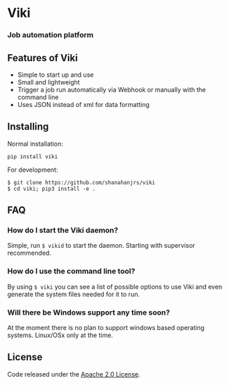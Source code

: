 # Viki

### Job automation platform

## Features of Viki
- Simple to start up and use
- Small and lightweight
- Trigger a job run automatically via Webhook or manually with the command line
- Uses JSON instead of xml for data formatting

## Installing
Normal installation:
```
pip install viki
```

For development:
```
$ git clone https://github.com/shanahanjrs/viki
$ cd viki; pip3 install -e .
```

## FAQ

### How do I start the Viki daemon?
Simple, run `$ vikid` to start the daemon. Starting with supervisor recommended.

### How do I use the command line tool?
By using `$ viki` you can see a list of possible options to use Viki and even generate the system files needed for it to run.

### Will there be Windows support any time soon?
At the moment there is no plan to support windows based operating systems. Linux/OSx only at the time.

## License

Code released under the [Apache 2.0 License](https://github.com/shanahanjrs/viki/blob/master/LICENSE.md).
